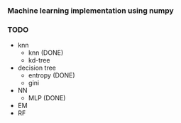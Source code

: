 ### Machine learning implementation using numpy

### TODO
* knn
  - knn (DONE)
  - kd-tree
* decision tree 
  - entropy (DONE)
  - gini
* NN
  - MLP (DONE)
* EM
* RF